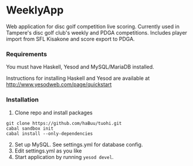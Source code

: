 WeeklyApp
==============================

Web application for disc golf competition live scoring. Currently used in Tampere's disc golf club's weekly and PDGA competitions. Includes player import from SFL Kisakone and score export to PDGA. 

### Requirements
You must have Haskell, Yesod and MySQL/MariaDB installed.

Instructions for installing Haskell and Yesod are available at http://www.yesodweb.com/page/quickstart

### Installation
1. Clone repo and install packages
```
git clone https://github.com/haBuu/tuohi.git
cabal sandbox init
cabal install --only-dependencies
```
2. Set up MySQL. See settings.yml for database config.
3. Edit settings.yml as you like
4. Start application by running `yesod devel`.
